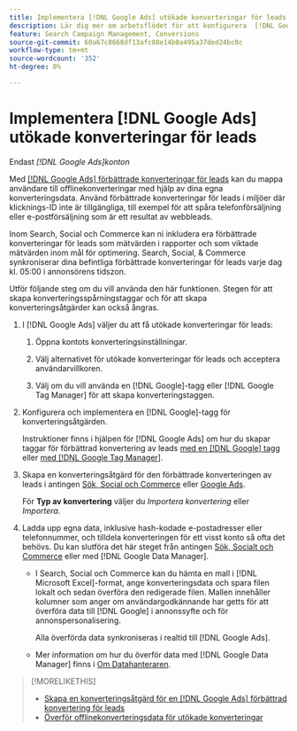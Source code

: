 ```yaml
---
title: Implementera [!DNL Google Ads] utökade konverteringar för leads
description: Lär dig mer om arbetsflödet för att konfigurera  [!DNL Google Ads] förbättrade konverteringar för leads.
feature: Search Campaign Management, Conversions
source-git-commit: 60a67c8668df13afc08e14b0a495a37ded24bc0c
workflow-type: tm+mt
source-wordcount: '352'
ht-degree: 0%

---
```


# Implementera [!DNL Google Ads] utökade konverteringar för leads

Endast *[!DNL Google Ads]konton*

Med [[!DNL Google Ads] förbättrade konverteringar för leads](https://support.google.com/google-ads/answer/9888656) kan du mappa användare till offlinekonverteringar med hjälp av dina egna konverteringsdata. Använd förbättrade konverteringar för leads i miljöer där klicknings-ID inte är tillgängliga, till exempel för att spåra telefonförsäljning eller e-postförsäljning som är ett resultat av webbleads.

Inom Search, Social och Commerce kan ni inkludera era förbättrade konverteringar för leads som mätvärden i rapporter och som viktade mätvärden inom mål för optimering. Search, Social, &amp; Commerce synkroniserar dina befintliga förbättrade konverteringar för leads varje dag kl. 05:00 i annonsörens tidszon.

Utför följande steg om du vill använda den här funktionen. Stegen för att skapa konverteringsspårningstaggar och för att skapa konverteringsåtgärder kan också ångras.

1. I [!DNL Google Ads] väljer du att få utökade konverteringar för leads:

   1. Öppna kontots konverteringsinställningar.

   1. Välj alternativet för utökade konverteringar för leads och acceptera användarvillkoren.

   1. Välj om du vill använda en [!DNL Google]-tagg eller [!DNL Google Tag Manager] för att skapa konverteringstaggen.


1. Konfigurera och implementera en [!DNL Google]-tagg för konverteringsåtgärden.

   Instruktioner finns i hjälpen för [!DNL Google Ads] om hur du skapar taggar för förbättrad konvertering av leads [med en [!DNL Google] tagg](https://support.google.com/google-ads/answer/11021502) eller [med  [!DNL Google Tag Manager]](https://support.google.com/google-ads/answer/11347292).

1. Skapa en konverteringsåtgärd för den förbättrade konverteringen av leads i antingen [Sök, Social och Commerce](/help/search-social-commerce/admin/conversion-metrics/conversion-action-google.md) eller [Google Ads](https://support.google.com/google-ads/answer/12216226).

   För **Typ av konvertering** väljer du *Importera konvertering* eller *Importera.*

1. Ladda upp egna data, inklusive hash-kodade e-postadresser eller telefonnummer, och tilldela konverteringen för ett visst konto så ofta det behövs. Du kan slutföra det här steget från antingen [Sök, Socialt och Commerce](/help/search-social-commerce/admin/conversion-metrics/upload-data-offline-conversions.md) eller med [!DNL Google Data Manager].

   * I Search, Social och Commerce kan du hämta en mall i [!DNL Microsoft Excel]-format, ange konverteringsdata och spara filen lokalt och sedan överföra den redigerade filen. Mallen innehåller kolumner som anger om användargodkännande har getts för att överföra data till [!DNL Google] i annonssyfte och för annonspersonalisering.

     Alla överförda data synkroniseras i realtid till [!DNL Google Ads].

   * Mer information om hur du överför data med [!DNL Google Data Manager] finns i [Om Datahanteraren](https://support.google.com/google-ads/answer/14639041).

>[!MORELIKETHIS]
>
>* [Skapa en konverteringsåtgärd för en [!DNL Google Ads] förbättrad konvertering för leads](/help/search-social-commerce/admin/conversion-metrics/conversion-action-google.md)
>* [Överför offlinekonverteringsdata för utökade konverteringar](/help/search-social-commerce/admin/conversion-metrics/upload-data-offline-conversions.md)
